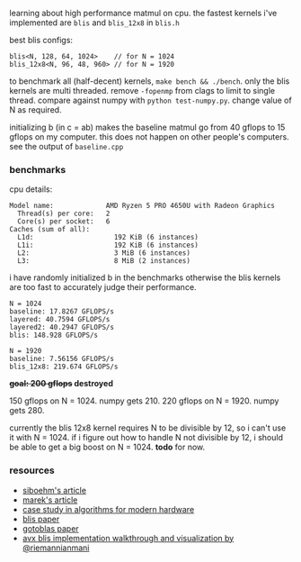 
learning about high performance matmul on cpu. the fastest kernels i've implemented
are `blis` and `blis_12x8` in `blis.h`

best blis configs:
```
blis<N, 128, 64, 1024>    // for N = 1024
blis_12x8<N, 96, 48, 960> // for N = 1920
```

to benchmark all (half-decent) kernels, `make bench && ./bench`. only the blis
kernels are multi threaded. remove `-fopenmp` from clags to limit to single thread.
compare against numpy with `python test-numpy.py`. change value of N as required.


initializing b (in c = ab) makes the baseline matmul go from 40 gflops to 15 gflops
on my computer. this does not happen on other people's computers. see the output of
`baseline.cpp`

### benchmarks

cpu details:
```
Model name:             AMD Ryzen 5 PRO 4650U with Radeon Graphics
  Thread(s) per core:   2
  Core(s) per socket:   6
Caches (sum of all):      
  L1d:                    192 KiB (6 instances)
  L1i:                    192 KiB (6 instances)
  L2:                     3 MiB (6 instances)
  L3:                     8 MiB (2 instances)
```


i have randomly initialized b in the benchmarks otherwise the blis kernels are too fast
to accurately judge their performance.


```
N = 1024
baseline: 17.8267 GFLOPS/s
layered: 40.7594 GFLOPS/s
layered2: 40.2947 GFLOPS/s
blis: 148.928 GFLOPS/s

N = 1920
baseline: 7.56156 GFLOPS/s
blis_12x8: 219.674 GFLOPS/s
```



**~~goal: 200 gflops~~ destroyed**

150 gflops on N = 1024. numpy gets 210.
220 gflops on N = 1920. numpy gets 280.


currently the blis 12x8 kernel requires N to be divisible by 12, so i can't use it with 
N = 1024. if i figure out how to handle N not divisible by 12, i should be able to get
a big boost on N = 1024. **todo** for now.


### resources

- [siboehm's article](https://siboehm.com/articles/22/fast-mmm-on-cpu)
- [marek's article](https://marek.ai/matrix-multiplication-on-cpu.html)
- [case study in algorithms for modern hardware](https://en.algorithmica.org/hpc/algorithms/matmul/)
- [blis paper](https://www.cs.utexas.edu/users/flame/pubs/blis3_ipdps14.pdf)
- [gotoblas paper](https://www.cs.utexas.edu/users/flame/pubs/GotoTOMS_final.pdf)
- [avx blis implementation walkthrough and visualization by @riemannianmani](https://riemani.ca/blisgemm)
